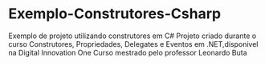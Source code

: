 # Exemplo-Construtores-Csharp
Exemplo de projeto utilizando construtores em C#
Projeto criado durante o curso Construtores, Propriedades, Delegates e Eventos em .NET,disponivel na Digital Innovation One
Curso mestrado pelo professor Leonardo Buta
